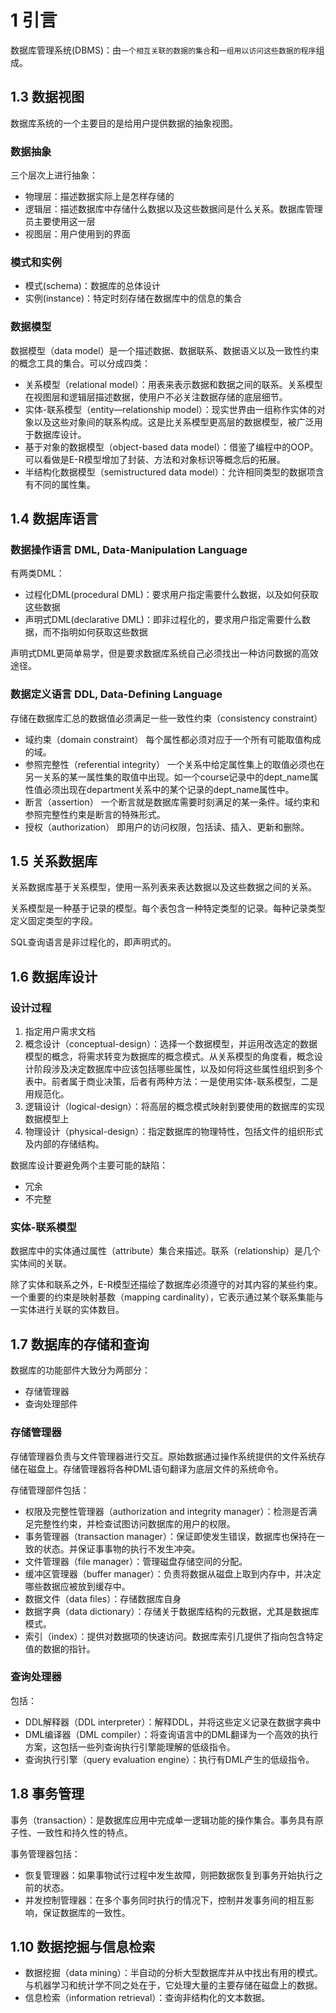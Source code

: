# 1 引言

数据库管理系统(DBMS)：由`一个相互关联的数据的集合`和`一组用以访问这些数据的程序`组成。

## 1.3 数据视图

数据库系统的一个主要目的是给用户提供数据的抽象视图。

### 数据抽象

三个层次上进行抽象：

- 物理层：描述数据实际上是怎样存储的
- 逻辑层：描述数据库中存储什么数据以及这些数据间是什么关系。数据库管理员主要使用这一层
- 视图层：用户使用到的界面

### 模式和实例

- 模式(schema)：数据库的总体设计
- 实例(instance)：特定时刻存储在数据库中的信息的集合

### 数据模型

数据模型（data model）是一个描述数据、数据联系、数据语义以及一致性约束的概念工具的集合。可以分成四类：

- 关系模型（relational model）：用表来表示数据和数据之间的联系。关系模型在视图层和逻辑层描述数据，使用户不必关注数据存储的底层细节。
- 实体-联系模型（entity—relationship model）：现实世界由一组称作实体的对象以及这些对象间的联系构成。这是比关系模型更高层的数据模型，被广泛用于数据库设计。
- 基于对象的数据模型（object-based data model）：借鉴了编程中的OOP。可以看做是E-R模型增加了封装、方法和对象标识等概念后的拓展。
- 半结构化数据模型（semistructured data model）：允许相同类型的数据项含有不同的属性集。

## 1.4 数据库语言

### 数据操作语言 DML, Data-Manipulation Language

有两类DML：

- 过程化DML(procedural DML)：要求用户指定需要什么数据，以及如何获取这些数据
- 声明式DML(declarative DML)：即非过程化的，要求用户指定需要什么数据，而不指明如何获取这些数据

声明式DML更简单易学，但是要求数据库系统自己必须找出一种访问数据的高效途径。

### 数据定义语言 DDL, Data-Defining Language

存储在数据库汇总的数据值必须满足一些一致性约束（consistency constraint）

- 域约束（domain constraint）
  每个属性都必须对应于一个所有可能取值构成的域。
- 参照完整性（referential integrity）
  一个关系中给定属性集上的取值必须也在另一关系的某一属性集的取值中出现。如一个course记录中的dept_name属性值必须出现在department关系中的某个记录的dept_name属性中。
- 断言（assertion）
  一个断言就是数据库需要时刻满足的某一条件。域约束和参照完整性约束是断言的特殊形式。
- 授权（authorization）
  即用户的访问权限，包括读、插入、更新和删除。

## 1.5 关系数据库

关系数据库基于关系模型，使用一系列表来表达数据以及这些数据之间的关系。

关系模型是一种基于记录的模型。每个表包含一种特定类型的记录。每种记录类型定义固定类型的字段。

SQL查询语言是非过程化的，即声明式的。

## 1.6 数据库设计

### 设计过程

1. 指定用户需求文档
2. 概念设计（conceptual-design）：选择一个数据模型，并运用改选定的数据模型的概念，将需求转变为数据库的概念模式。从关系模型的角度看，概念设计阶段涉及决定数据库中应该包括哪些属性，以及如何将这些属性组织到多个表中。前者属于商业决策，后者有两种方法：一是使用实体-联系模型，二是用规范化。
3. 逻辑设计（logical-design）：将高层的概念模式映射到要使用的数据库的实现数据模型上
4. 物理设计（physical-design）：指定数据库的物理特性，包括文件的组织形式及内部的存储结构。

数据库设计要避免两个主要可能的缺陷：

- 冗余
- 不完整

### 实体-联系模型

数据库中的实体通过属性（attribute）集合来描述。联系（relationship）是几个实体间的关联。

除了实体和联系之外，E-R模型还描绘了数据库必须遵守的对其内容的某些约束。一个重要的约束是映射基数（mapping cardinality），它表示通过某个联系集能与一实体进行关联的实体数目。

## 1.7 数据库的存储和查询

数据库的功能部件大致分为两部分：

- 存储管理器
- 查询处理部件

### 存储管理器

存储管理器负责与文件管理器进行交互。原始数据通过操作系统提供的文件系统存储在磁盘上。存储管理器将各种DML语句翻译为底层文件的系统命令。

存储管理部件包括：

- 权限及完整性管理器（authorization and integrity manager）：检测是否满足完整性约束，并检查试图访问数据库的用户的权限。
- 事务管理器（transaction manager）：保证即使发生错误，数据库也保持在一致的状态。并保证事事物的执行不发生冲突。
- 文件管理器（file manager）：管理磁盘存储空间的分配。
- 缓冲区管理器（buffer manager）：负责将数据从磁盘上取到内存中，并决定哪些数据应被放到缓存中。
- 数据文件（data files）：存储数据库自身
- 数据字典（data dictionary）：存储关于数据库结构的元数据，尤其是数据库模式。
- 索引（index）：提供对数据项的快速访问。数据库索引几提供了指向包含特定值的数据的指针。

### 查询处理器

包括：

- DDL解释器（DDL interpreter）：解释DDL，并将这些定义记录在数据字典中
- DML编译器（DML compiler）：将查询语言中的DML翻译为一个高效的执行方案，这包括一些列查询执行引擎能理解的低级指令。
- 查询执行引擎（query evaluation engine）：执行有DML产生的低级指令。

## 1.8 事务管理

事务（transaction）：是数据库应用中完成单一逻辑功能的操作集合。事务具有原子性、一致性和持久性的特点。

事务管理器包括：

- 恢复管理器：如果事物试行过程中发生故障，则把数据恢复到事务开始执行之前的状态。
- 并发控制管理器：在多个事务同时执行的情况下，控制并发事务间的相互影响，保证数据库的一致性。

## 1.10 数据挖掘与信息检索

- 数据挖掘（data mining）：半自动的分析大型数据库并从中找出有用的模式。与机器学习和统计学不同之处在于，它处理大量的主要存储在磁盘上的数据。
- 信息检索（information retrieval）：查询非结构化的文本数据。
